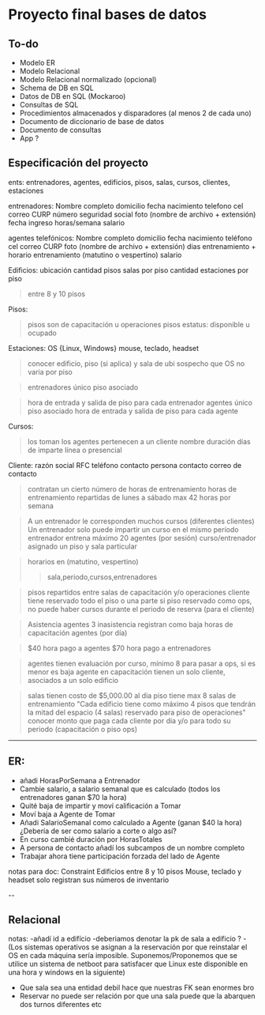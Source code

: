 # Proyecto final bases de datos

## To-do
- Modelo ER
- Modelo Relacional
- Modelo Relacional normalizado (opcional)
- Schema de DB en SQL
- Datos de DB en SQL (Mockaroo)
- Consultas de SQL
- Procedimientos almacenados y disparadores (al menos 2 de cada uno)
- Documento de diccionario de base de datos
- Documento de consultas
- App ?

## Especificación del proyecto

ents: entrenadores, agentes, edificios, pisos, salas, cursos, clientes, estaciones

entrenadores:
Nombre completo
domicilio
fecha nacimiento
telefono cel
correo
CURP
número seguridad social
foto (nombre de archivo + extensión)
fecha ingreso
horas/semana
salario

agentes telefónicos:
Nombre completo
domicilio
fecha nacimiento
teléfono cel
correo
CURP
foto (nombre de archivo + extensión)
dias entrenamiento + horario entrenamiento (matutino o vespertino)
salario

Edificios:
ubicación
cantidad pisos
salas por piso
cantidad estaciones por piso
> entre 8 y 10 pisos 

Pisos:
> pisos son de capacitación u operaciones
> pisos estatus: disponible u ocupado

Estaciones:
OS {Linux, Windows}
mouse, teclado, headset
> conocer edificio, piso (si aplica) y sala de ubi
> sospecho que OS no varia por piso

> entrenadores único piso asociado

> hora de entrada y salida de piso para cada entrenador
> agentes único piso asociado
> hora de entrada y salida de piso para cada agente

Cursos:
> los toman los agentes
> pertenecen a un cliente
nombre
duración
días de imparte
línea o presencial

Cliente:
razón social
RFC
teléfono contacto
persona contacto
correo de contacto
> contratan un cierto número de horas de entrenamiento
> horas de entrenamiento repartidas de lunes a sábado
> max 42 horas por semana

> A un entrenador le corresponden muchos cursos (diferentes clientes)
> Un entrenador solo puede impartir un curso en el mismo período
> entrenador entrena máximo 20 agentes (por sesión)
> curso/entrenador asignado un piso y sala particular

> horarios en (matutino, vespertino)
>> sala,periodo,cursos,entrenadores

> pisos repartidos entre salas de capacitación y/o operaciones
> cliente tiene reservado todo el piso o una parte
> si piso reservado como ops, no puede haber cursos durante el periodo de reserva (para el cliente)

> Asistencia agentes
> 3 inasistencia registran como baja
> horas de capacitación agentes (por día)

> $40 hora pago a agentes
> $70 hora pago a entrenadores

> agentes tienen evaluación por curso, mínimo 8 para pasar a ops, si es menor es baja
> agente en capacitación tienen un solo cliente, asociados a un solo edificio

> salas tienen costo de $5,000.00 al dia
> piso tiene max 8 salas de entrenamiento
> "Cada edificio tiene como máximo 4 pisos que tendrán la mitad del espacio (4 salas) reservado para piso
de operaciones"
> conocer monto que paga cada cliente por dia y/o para todo su periodo (capacitación o piso ops)

---
## ER:

- añadi HorasPorSemana a Entrenador
- Cambie salario, a salario semanal que es calculado (todos los entrenadores ganan $70 la hora)
- Quité baja de impartir y moví calificación a Tomar
- Moví baja a Agente de Tomar
- Añadi SalarioSemanal como calculado a Agente (ganan $40 la hora) ¿Debería de ser como salario a corte o algo así?
- En curso cambié duración por HorasTotales
- A persona de contacto añadí los subcampos de un nombre completo
- Trabajar ahora tiene participación forzada del lado de Agente

notas para doc:
Constraint Edificios entre 8 y 10 pisos
Mouse, teclado y headset solo registran sus números de inventario

--
## Relacional
notas:
-añadí id a edifício
-deberiamos denotar la pk de sala a edificio ?
-(Los sistemas operativos se asignan a la reservación por que reinstalar el OS en cada máquina sería imposible.
Suponemos/Proponemos que se utilice un sistema de netboot para satisfacer que Linux este disponible en una hora y
windows en la siguiente)
- Que sala sea una entidad debil hace que nuestras FK sean enormes bro
- Reservar no puede ser relación por que una sala puede que la abarquen dos turnos diferentes etc
